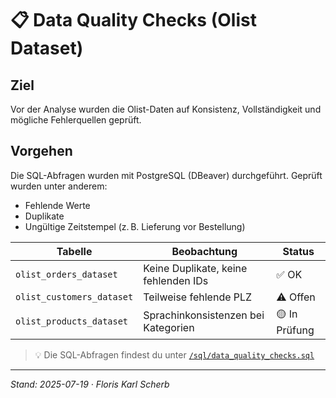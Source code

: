 
# 📋 Data Quality Checks (Olist Dataset)

## Ziel
Vor der Analyse wurden die Olist-Daten auf Konsistenz, Vollständigkeit und mögliche Fehlerquellen geprüft.

## Vorgehen
Die SQL-Abfragen wurden mit PostgreSQL (DBeaver) durchgeführt. Geprüft wurden unter anderem:

- Fehlende Werte
- Duplikate
- Ungültige Zeitstempel (z. B. Lieferung vor Bestellung)

| Tabelle                  | Beobachtung                        | Status     |
|--------------------------|-------------------------------------|------------|
| `olist_orders_dataset`   | Keine Duplikate, keine fehlenden IDs | ✅ OK      |
| `olist_customers_dataset`| Teilweise fehlende PLZ              | ⚠️ Offen   |
| `olist_products_dataset` | Sprachinkonsistenzen bei Kategorien | 🟡 In Prüfung |

> 💡 Die SQL-Abfragen findest du unter [`/sql/data_quality_checks.sql`](../sql/data_quality_checks.sql)

---

*Stand: 2025-07-19 · Floris Karl Scherb*
